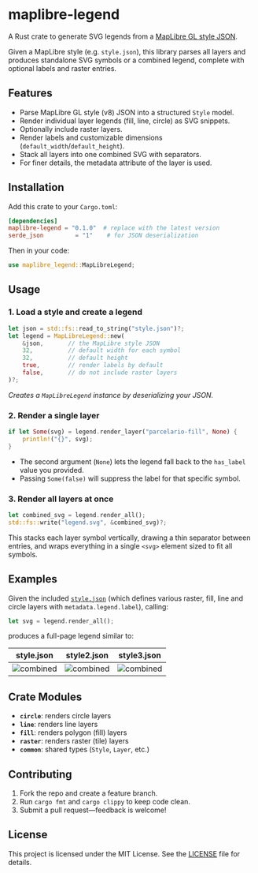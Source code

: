 # maplibre-legend

A Rust crate to generate SVG legends from a [MapLibre GL style JSON][].

Given a MapLibre style (e.g. `style.json`), this library parses all layers and produces standalone SVG symbols or a combined legend, complete with optional labels and raster entries.

## Features

- Parse MapLibre GL style (v8) JSON into a structured `Style` model.
- Render individual layer legends (fill, line, circle) as SVG snippets.
- Optionally include raster layers.
- Render labels and customizable dimensions (`default_width`/`default_height`).
- Stack all layers into one combined SVG with separators.
- For finer details, the metadata attribute of the layer is used.

## Installation

Add this crate to your `Cargo.toml`:

```toml
[dependencies]
maplibre-legend = "0.1.0"  # replace with the latest version
serde_json         = "1"    # for JSON deserialization
````

Then in your code:

```rust
use maplibre_legend::MapLibreLegend;
```

## Usage

### 1. Load a style and create a legend

```rust
let json = std::fs::read_to_string("style.json")?;
let legend = MapLibreLegend::new(
    &json,       // the MapLibre style JSON
    32,          // default width for each symbol
    32,          // default height
    true,        // render labels by default
    false,       // do not include raster layers
)?;
```

*Creates a `MapLibreLegend` instance by deserializing your JSON.*&#x20;

### 2. Render a single layer

```rust
if let Some(svg) = legend.render_layer("parcelario-fill", None) {
    println!("{}", svg);
}
```

* The second argument (`None`) lets the legend fall back to the `has_label` value you provided.
* Passing `Some(false)` will suppress the label for that specific symbol.&#x20;

### 3. Render all layers at once

```rust
let combined_svg = legend.render_all();
std::fs::write("legend.svg", &combined_svg)?;
```

This stacks each layer symbol vertically, drawing a thin separator between entries, and wraps everything in a single `<svg>` element sized to fit all symbols.&#x20;

## Examples

Given the included [`style.json`][] (which defines various raster, fill, line and circle layers with `metadata.legend.label`), calling:

```rust
let svg = legend.render_all();
```

produces a full-page legend similar to:


| style.json | style2.json | style3.json |
|---|---|---|
| ![combined](https://github.com/user-attachments/assets/45f11696-c5d8-499a-8ab9-8a66a2cd82b0) | ![combined](https://github.com/user-attachments/assets/d865faf8-277f-48d7-8b19-541d0f984493) | ![combined](https://github.com/user-attachments/assets/f70e3ac7-eedf-4107-8ffd-d97de18e8888) |


## Crate Modules

* **`circle`**: renders circle layers
* **`line`**: renders line layers
* **`fill`**: renders polygon (fill) layers
* **`raster`**: renders raster (tile) layers
* **`common`**: shared types (`Style`, `Layer`, etc.)

## Contributing

1. Fork the repo and create a feature branch.
2. Run `cargo fmt` and `cargo clippy` to keep code clean.
3. Submit a pull request—feedback is welcome!

## License

This project is licensed under the MIT License. See the [LICENSE][] file for details.

[MapLibre GL style JSON]: https://maplibre.org/maplibre-gl-js-docs/style-spec/
[`style.json`]: ./example/style.json
[LICENSE]: ./LICENSE

```
```
